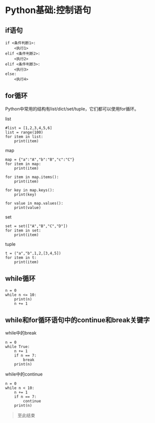 # Python基础:控制语句 #

## if语句 ##

	if <条件判断1>:
	    <执行1>
	elif <条件判断2>:
	    <执行2>
	elif <条件判断3>:
	    <执行3>
	else:
	    <执行4>

## for循环 ##

Python中常用的结构有list/dict/set/tuple，它们都可以使用for循环。

list

	#list = [1,2,3,4,5,6]
	list = range(100)
	for item in list:
	    print(item)

map

	map = {"a":"A","b":"B","c":"C"}
	for item in map:
	    print(item)
	
	for item in map.items():
	    print(item)
	
	for key in map.keys():
	    print(key)
	
	for value in map.values():
	    print(value)

set

	set = set(["A","B","C","D"])
	for item in set:
	    print(item)
	
tuple

	t = ("a","b",1,2,[3,4,5])
	for item in t:
	    print(item)


## while循环 ##

	n = 0
	while n <= 10:
	    print(n)
	    n += 1

## while和for循环语句中的continue和break关键字 ##

while中的break

	n = 0
	while True:
	    n += 1
	    if n == 7:
	        break
	    print(n)

while中的continue

	n = 0
	while n < 10:
	    n += 1
	    if n == 7:
	        continue
	    print(n)




> 至此结束











